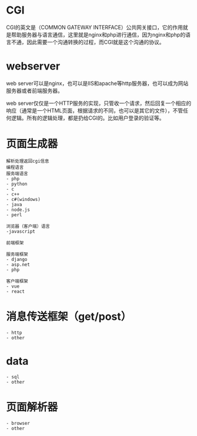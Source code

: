 # CGI

CGI的英文是（COMMON GATEWAY INTERFACE）公共网关接口，它的作用就是帮助服务器与语言通信，这里就是nginx和php进行通信，因为nginx和php的语言不通，因此需要一个沟通转换的过程，而CGI就是这个沟通的协议。

# webserver

web server可以是nginx，也可以是IIS和apache等http服务器，也可以成为网站服务器或者前端服务器。

web server仅仅是一个HTTP服务的实现，只管收一个请求，然后回复一个相应的响应（通常是一个HTML页面，根据请求的不同，也可以是其它的文件），不管任何逻辑。所有的逻辑处理，都是扔给CGI的。比如用户登录的验证等。

# 页面生成器

    解析处理返回cgi信息
    编程语言
    服务端语言
    - php
    - python
    - c
    - c++
    - c#(windows)
    - java
    - node.js
    - perl
    
    浏览器（客户端）语言
    -javascript
    
    前端框架
    
    服务端框架
    - django
    - asp.net
    - php
    
    客户端框架
    - vue
    - react

# 消息传送框架（get/post）
    - http
    - other

# data
    - sql
    - other
# 页面解析器
    - browser
    - other
